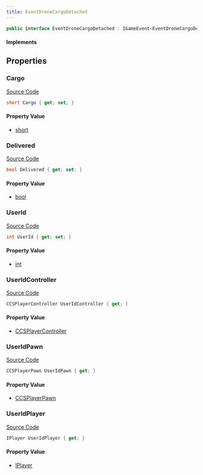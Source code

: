 ```yaml
---
title: EventDroneCargoDetached
---
```


```csharp
public interface EventDroneCargoDetached : IGameEvent<EventDroneCargoDetached>
```

#### Implements

## Properties

### Cargo

[Source Code](https://github.com/swiftly-solution/swiftlys2/blob/main/managed/src/SwiftlyS2.Generated/GameEvents/Interfaces/EventDroneCargoDetached.cs#L42)

```csharp
short Cargo { get; set; }
```

#### Property Value

- [short](https://learn.microsoft.com/dotnet/api/system.int16)

### Delivered

[Source Code](https://github.com/swiftly-solution/swiftlys2/blob/main/managed/src/SwiftlyS2.Generated/GameEvents/Interfaces/EventDroneCargoDetached.cs#L47)

```csharp
bool Delivered { get; set; }
```

#### Property Value

- [bool](https://learn.microsoft.com/dotnet/api/system.boolean)

### UserId

[Source Code](https://github.com/swiftly-solution/swiftlys2/blob/main/managed/src/SwiftlyS2.Generated/GameEvents/Interfaces/EventDroneCargoDetached.cs#L37)

```csharp
int UserId { get; set; }
```

#### Property Value

- [int](https://learn.microsoft.com/dotnet/api/system.int32)

### UserIdController

[Source Code](https://github.com/swiftly-solution/swiftlys2/blob/main/managed/src/SwiftlyS2.Generated/GameEvents/Interfaces/EventDroneCargoDetached.cs#L22)

```csharp
CCSPlayerController UserIdController { get; }
```

#### Property Value

- [CCSPlayerController](/docs/api/shared/schemadefinitions/ccsplayercontroller)

### UserIdPawn

[Source Code](https://github.com/swiftly-solution/swiftlys2/blob/main/managed/src/SwiftlyS2.Generated/GameEvents/Interfaces/EventDroneCargoDetached.cs#L28)

```csharp
CCSPlayerPawn UserIdPawn { get; }
```

#### Property Value

- [CCSPlayerPawn](/docs/api/shared/schemadefinitions/ccsplayerpawn)

### UserIdPlayer

[Source Code](https://github.com/swiftly-solution/swiftlys2/blob/main/managed/src/SwiftlyS2.Generated/GameEvents/Interfaces/EventDroneCargoDetached.cs#L31)

```csharp
IPlayer UserIdPlayer { get; }
```

#### Property Value

- [IPlayer](/docs/api/shared/players/iplayer)

